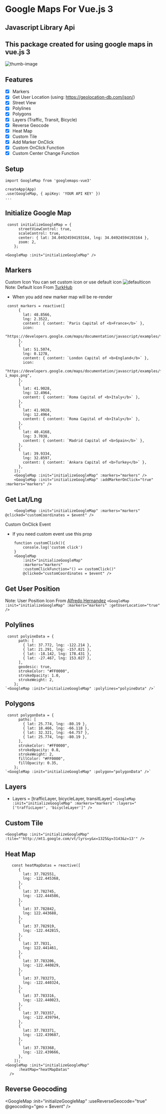 # Google Maps For Vue.js 3

## Javascript Library Api

## This package created for using google maps in vue.js 3

![thumb-image](https://i.hizliresim.com/rYU7Gg.png)

## Features

- [x] Markers
- [x] Get User Location (using: https://geolocation-db.com/json/)
- [x] Street View
- [x] Polylines
- [x] Polygons
- [x] Layers (Traffic, Transit, Bicycle)
- [x] Reverse Geocode
- [x] Heat Map
- [x] Custom Tile
- [x] Add Marker OnClick
- [x] Custom OnClick Function
- [x] Custom Center Change Function

## Setup

```
import GoogleMap from 'googlemaps-vue3'

createApp(App)
.use(GoogleMap, { apiKey: 'YOUR API KEY' })
...

```

## Initialize Google Map

```
 const initializeGoogleMap = {
      streetViewControl: true,
      scaleControl: true,
      center: { lat: 34.04924594193164, lng: 34.04924594193164 },
      zoom: 2,
    };

<GoogleMap :init="initializeGoogleMap" />
```

## Markers

Custom Icon
You can set custom icon or use default icon ![defaulticon](https://i.hizliresim.com/8UefTs.png)
Note: Default Icon From [TurkHub](https://www.flaticon.com/authors/turkkub)

- When you add new marker map will be re-render

```
 const markers = reactive([
      {
        lat: 48.8566,
        lng: 2.3522,
        content: { content: `Paris Capital of <b>France</b>` },
        icon:
          "https://developers.google.com/maps/documentation/javascript/examples/full/images/parking_lot_maps.png",
      },
      {
        lat: 51.5074,
        lng: 0.1278,
        content: { content: `London Capital of <b>England</b>` },
        icon:
          "https://developers.google.com/maps/documentation/javascript/examples/full/images/info-i_maps.png",
      },
      {
        lat: 41.9028,
        lng: 12.4964,
        content: { content: `Roma Capital of <b>Italy</b>` },
      },
      {
        lat: 41.9028,
        lng: 12.4964,
        content: { content: `Roma Capital of <b>Italy</b>` },
      },
      {
        lat: 40.4168,
        lng: 3.7038,
        content: { content: `Madrid Capital of <b>Spain</b>` },
      },
      {
        lat: 39.9334,
        lng: 32.8597,
        content: { content: `Ankara Capital of <b>Turkey</b>` },
      },
    ]);
    <GoogleMap :init="initializeGoogleMap" :markers="markers" />
    <GoogleMap :init="initializeGoogleMap" :addMarkerOnClick="true" :markers="markers" />
```

## Get Lat/Lng

```
    <GoogleMap :init="initializeGoogleMap" :markers="markers" @clicked="customCoordinates = $event" />
```

Custom OnClick Event

- If you need custom event use this prop

```
    function customClick(){
        console.log('custom click')
    }
    <GoogleMap
        :init="initializeGoogleMap"
        :markers="markers"
        :customClickFunction="() => customClick()"
        @clicked="customCoordinates = $event" />

```

## Get User Position

Note: User Position Icon From [Alfredo Hernandez](https://www.flaticon.com/authors/alfredo-hernandez)
`<GoogleMap :init="initializeGoogleMap" :markers="markers" :getUserLocation="true" />`

## Polylines

```
 const polyineData = {
      path: [
        { lat: 37.772, lng: -122.214 },
        { lat: 21.291, lng: -157.821 },
        { lat: -18.142, lng: 178.431 },
        { lat: -27.467, lng: 153.027 },
      ],
      geodesic: true,
      strokeColor: "#FF0000",
      strokeOpacity: 1.0,
      strokeWeight: 2,
    };
`<GoogleMap :init="initializeGoogleMap" :polylines="polyineData" />`

```

## Polygons

```
 const polygonData = {
      paths: [
        { lat: 25.774, lng: -80.19 },
        { lat: 18.466, lng: -66.118 },
        { lat: 32.321, lng: -64.757 },
        { lat: 25.774, lng: -80.19 },
      ],
      strokeColor: "#FF0000",
      strokeOpacity: 0.8,
      strokeWeight: 2,
      fillColor: "#FF0000",
      fillOpacity: 0.35,
    };
`<GoogleMap :init="initializeGoogleMap" :polygon="polygonData" />`

```

## Layers

- Layers = [trafficLayer, bicycleLayer, transitLayer]
  `<GoogleMap :init="initializeGoogleMap" :markers="markers" :layers="['trafficLayer', 'bicycleLayer']" />`

## Custom Tile

`<GoogleMap :init="initializeGoogleMap" :tile="'http://mt1.google.com/vt/lyrs=y&x=1325&y=3143&z=13'" />`

## Heat Map

```
   const heatMapDatas = reactive([
      {
        lat: 37.782551,
        lng: -122.445368,
      },
      {
        lat: 37.782745,
        lng: -122.444586,
      },
      {
        lat: 37.782842,
        lng: 122.443688,
      },
      {
        lat: 37.782919,
        lng: -122.442815,
      },
      {
        lat: 37.7831,
        lng: 122.441461,
      },
      {
        lat: 37.783206,
        lng: -122.440829,
      },
      {
        lat: 37.783273,
        lng: -122.440324,
      },
      {
        lat: 37.783316,
        lng: -122.440023,
      },
      {
        lat: 37.783357,
        lng: -122.439794,
      },
      {
        lat: 37.783371,
        lng: -122.439687,
      },
      {
        lat: 37.783368,
        lng: -122.439666,
      },
    ]);
<GoogleMap :init="initializeGoogleMap"
      :heatMap="heatMapDatas"
  />

```

## Reverse Geocoding

<GoogleMap :init="initializeGoogleMap"
:useReverseGeocode="true"
@geocoding="geo = \$event"
/>
